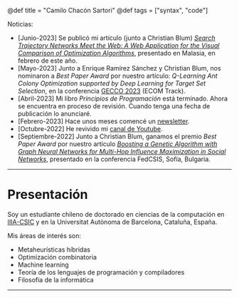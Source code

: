 @def title = "Camilo Chacón Sartori"
@def tags = ["syntax", "code"]

Noticias: 
- [Junio-2023] Se publicó mi artículo (junto a Christian Blum) [*Search Trajectory Networks Meet the Web: A Web Application for the Visual Comparison of Optimization Algorithms*](https://dl.acm.org/doi/10.1145/3587828.3587843), presentado en Malasia, en febrero de este año.
 - [Mayo-2023] Junto a Enrique Ramírez Sánchez y Christian Blum, nos nominaron a *Best Paper Award* por nuestro artículo: *Q-Learning Ant Colony Optimization supported by Deep Learning for Target Set Selection*, en la conferencia [GECCO 2023](https://gecco-2023.sigevo.org/Best-Paper-Nominations#&sort%5Bwptrackerlist23-1%5D=0-0&filter%5Bwptrackerlist23-1%5D=eco--) (ECOM Track).
 - [Abril-2023] Mi libro *Principios de Programación* está terminado. Ahora se encuentra en proceso de revisión. Cuando tenga una fecha de publicación lo anunciaré.
 - [Febrero-2023] Hace unos meses comencé un [newsletter](camilocs.substack.com/). 
 - [Octubre-2022] He revivido mi [canal de Youtube](https://www.youtube.com/channel/UCmvwiEa3m6mrgjIbDyZr0ag).
 - [Septiembre-2022] Junto a Christian Blum, ganamos el premio *Best Paper Award* por nuestro artículo [*Boosting a Genetic Algorithm with Graph Neural Networks for Multi-Hop Influence Maximization in Social Networks*](https://www.researchgate.net/publication/364080120_Boosting_a_Genetic_Algorithm_with_Graph_Neural_Networks_for_Multi-Hop_Influence_Maximization_in_Social_Networks), presentado en la conferencia FedCSIS, Sofía, Bulgaria.

---

# Presentación

 <!-- \tableofcontents you can use \toc as well -->

Soy un estudiante chileno de doctorado en ciencias de la computación en [IIIA-CSIC](https://www.iiia.csic.es/en-us/people/person/?person_id=161) y en la Universitat Autònoma de Barcelona, Cataluña, España. 

Mis áreas de interés son:

* Metaheurísticas híbridas
* Optimización combinatoria
* Machine learning
* Teoría de los lenguajes de programación y compiladores
* Filosofía de la informática

---
